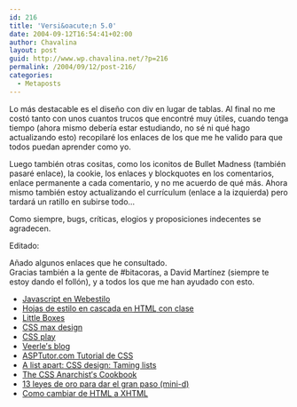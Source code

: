 ```yaml
---
id: 216
title: 'Versi&oacute;n 5.0'
date: 2004-09-12T16:54:41+02:00
author: Chavalina
layout: post
guid: http://www.wp.chavalina.net/?p=216
permalink: /2004/09/12/post-216/
categories:
  - Metaposts
---
```

Lo m&aacute;s destacable es el dise&ntilde;o con div en lugar de tablas. Al final no me cost&oacute; tanto con unos cuantos trucos que encontr&eacute; muy &uacute;tiles, cuando tenga tiempo (ahora mismo deber&iacute;a estar estudiando, no s&eacute; ni qu&eacute; hago actualizando esto) recopilar&eacute; los enlaces de los que me he valido para que todos puedan aprender como yo.

Luego tambi&eacute;n otras cositas, como los iconitos de Bullet Madness (tambi&eacute;n pasar&eacute; enlace), la cookie, los enlaces y blockquotes en los comentarios, enlace permanente a cada comentario, y no me acuerdo de qu&eacute; m&aacute;s. Ahora mismo tambi&eacute;n estoy actualizando el curr&iacute;culum (enlace a la izquierda) pero tardar&aacute; un ratillo en subirse todo&#8230;

Como siempre, bugs, cr&iacute;ticas, elogios y proposiciones indecentes se agradecen.

Editado:  
  
A&ntilde;ado algunos enlaces que he consultado.  
Gracias tambi&eacute;n a la gente de #bitacoras, a David Mart&iacute;nez (siempre te estoy dando el foll&oacute;n), y a todos los que me han ayudado con esto.

  * <a href="http://www.webestilo.com/javascript/" target="_blank">Javascript en Webestilo</a>
  * <a href="http://html.conclase.net/tutorial/html/5/1" target="_blank">Hojas de estilo en cascada en <acronym title="HyperText Markup Language">HTML</acronym> con clase </a>
  * <a href="http://www.thenoodleincident.com/tutorials/box_lesson/boxes.html" target="_blank">Little Boxes</a> 
  * <a href="http://css.maxdesign.com.au/index.htm" target="_blank">CSS max design </a>
  * <a href="http://www.moronicbajebus.com/playground/cssplay/" target="_blank">CSS play</a> 
  * <a href="http://veerle.duoh.com/" target="_blank">Veerle&prime;s blog </a>
  * <a href="http://www.asptutor.com/css/parte2.asp" target="_blank">ASPTutor.com Tutorial de CSS</a> 
  * <a href="http://www.alistapart.com/articles/taminglists/" target="_blank">A list apart: <acronym title="Cascade Style Sheets">CSS</acronym> design: Taming lists </a>
  * <a href="http://www.oreillynet.com/pub/a/network/2000/07/21/magazine/css_anarchist.html?page=1" target="_blank">The <acronym title="Cascade Style Sheets">CSS</acronym> Anarchist&prime;s Cookbook</a>
  * <a href="http://www.minid.net/archivos/categorias/xhtml/13_leyes_de_oro_para_dar_el_gran_paso.php" target="_blank">13 leyes de oro para dar el gran paso (mini-d)</a> 
  * <a href="http://www.theragingche.com/blog/archive/182/" target="_blank">Como cambiar de <acronym title="HyperText Markup Language">HTML</acronym> a XHTML</a>